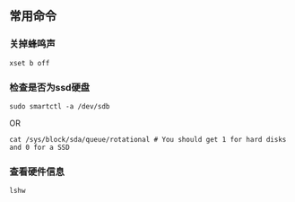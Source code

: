 常用命令
---

### 关掉蜂鸣声
    xset b off


### 检查是否为ssd硬盘
    sudo smartctl -a /dev/sdb

OR

    cat /sys/block/sda/queue/rotational # You should get 1 for hard disks and 0 for a SSD


### 查看硬件信息

    lshw


